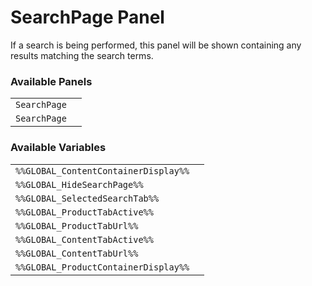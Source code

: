 # SearchPage Panel

If a search is being performed, this panel will be shown containing any results matching the search terms.

### Available Panels
|||
|---|---|
| `SearchPage` |
| `SearchPage` |

### Available Variables
|||
|---|---|
| `%%GLOBAL_ContentContainerDisplay%%` |
| `%%GLOBAL_HideSearchPage%%` |
| `%%GLOBAL_SelectedSearchTab%%` |
| `%%GLOBAL_ProductTabActive%%` |
| `%%GLOBAL_ProductTabUrl%%` |
| `%%GLOBAL_ContentTabActive%%` |
| `%%GLOBAL_ContentTabUrl%%` |
| `%%GLOBAL_ProductContainerDisplay%%` |
